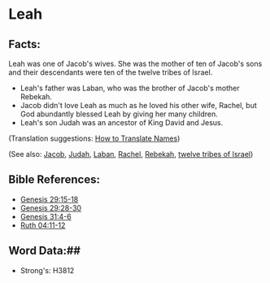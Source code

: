 # Leah #

## Facts: ##

Leah was one of Jacob's wives. She was the mother of ten of Jacob's sons and their descendants were ten of the twelve tribes of Israel.

 * Leah's father was Laban, who was the brother of Jacob's mother Rebekah.
 * Jacob didn't love Leah as much as he loved his other wife, Rachel, but God abundantly blessed Leah by giving her many children.
 * Leah's son Judah was an ancestor of King David and Jesus.

(Translation suggestions: [How to Translate Names](rc://en/ta/man/translate/translate-names))

(See also: [Jacob](jacob.md), [Judah](judah.md), [Laban](laban.md), [Rachel](rachel.md), [Rebekah](rebekah.md), [twelve tribes of Israel](../other/12tribesofisrael.md))

## Bible References: ##

* [Genesis 29:15-18](rc://en/tn/help/gen/29/15)
* [Genesis 29:28-30](rc://en/tn/help/gen/29/28)
* [Genesis 31:4-6](rc://en/tn/help/gen/31/04)
* [Ruth 04:11-12](rc://en/tn/help/rut/04/11)

## Word Data:##

* Strong's: H3812

